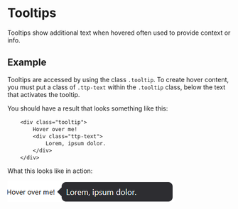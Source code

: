 
# Tooltips

Tooltips show additional text when hovered often used to provide context or info.

## Example

Tooltips are accessed by using the class `.tooltip`. To create hover content, you must put a class of `.ttp-text` within the `.tooltip` class, below the text that activates the tooltip.

You should have a result that looks something like this:

```
	<div class="tooltip">
		Hover over me!
		<div class="ttp-text">
			Lorem, ipsum dolor.
		</div>
	</div>
```

What this looks like in action:

![Tooltip Components](../assets/tooltip_component.png)